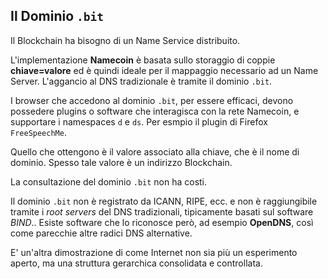 ## Il Dominio `.bit`

Il Blockchain ha bisogno di un Name Service distribuito.

L'implementazione **Namecoin** è basata sullo storaggio di coppie **chiave=valore** ed è quindi ideale per il mappaggio necessario ad un Name Server.
L'aggancio al DNS tradizionale è tramite il dominio `.bit`.

I browser che accedono al dominio `.bit`, per essere efficaci, devono possedere plugins o software che interagisca con la rete Namecoin, e supportare i namespaces `d` e `ds`.
Per esmpio il plugin di Firefox `FreeSpeechMe`.

Quello che ottengono è il valore associato alla chiave, che è il nome di dominio. Spesso tale valore è un indirizzo Blockchain.

La consultazione del dominio `.bit` non ha costi.

Il dominio `.bit` non è registrato da ICANN, RIPE, ecc. e non è raggiungibile tramite i _root servers_ del DNS tradizionali, tipicamente basati sul software _BIND_.. Esiste software che lo riconosce però, ad esempio **OpenDNS**, così come parecchie altre radici DNS alternative.

E' un'altra dimostrazione di come Internet non sia più un esperimento aperto, ma una struttura gerarchica consolidata e controllata.

